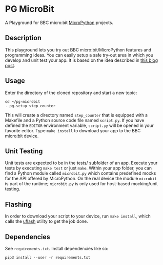 # PG MicroBit
A Playground for BBC micro:bit [MicroPython](http://microbit-micropython.readthedocs.io/en/latest) projects.


## Description
This playground lets you try out BBC micro:bit/MicroPython features and programming ideas. You can easily setup a safe try-out area in which you develop and unit test your app. It is based on the idea described in [this blog post](https://www.approxion.com/?p=97).


## Usage
Enter the directory of the cloned repository and start a new topic:
```
cd ~/pg-microbit
. pg-setup step_counter
```
This will create a directory named `step_counter` that is equipped with a Makefile and a Python source code file named `script.py`. If you have defined the `EDITOR` environment variable, `script.py` will be opened in your favorite editor. Type `make install` to download your app to the BBC micro:bit device.


## Unit Testing
Unit tests are expected to be in the tests/ subfolder of an app. Execute your tests by executing `make test` or just `make`.
Within your app folder, you can find a Python module called `microbit.py` which contains predefined mocks for the API offered by MicroPython. On the real device the module `microbit` is part of the runtime; `microbit.py` is only used for host-based mocking/unit testing.


## Flashing
In order to download your script to your device, run `make install`, which calls the [uflash](https://github.com/ntoll/uflash) utility to get the job done.

## Dependencies

See `requirements.txt`. Install dependencies like so:

```
pip3 install --user -r requirements.txt
```
